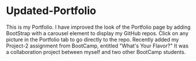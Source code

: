 # Updated-Portfolio

This is my Portfolio.  I have improved the look of the Portfolio page by adding BootStrap with a carousel element to display my GitHub repos. Click on any picture in the Portfolio tab to go directly to the repo.  Recently added my Project-2 assignment from BootCamp, entitled "What's Your Flavor?"  It was a collaboration project between myself and two other BootCamp students.  
